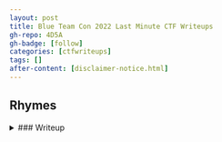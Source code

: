 ```yaml
---
layout: post
title: Blue Team Con 2022 Last Minute CTF Writeups
gh-repo: 4D5A
gh-badge: [follow]
categories: [ctfwriteups]
tags: []
after-content: [disclaimer-notice.html]
---
```


## Rhymes


<details>
  <summary>### Writeup</summary>
1. Browse to http://18.205.188.77/challenges.
2. Click Rhymes.
3. Click Rhymes.pdf to download the document.
4. Open Rhymes.pdf in a PDF reader.
5. Use your cursor to highlight the redacted content located at the bottom of page 2 (under section 30).
6. Copy the redacted text.
7. Paste the content into the Flag field in http://18.205.188.77/challenges#Rhymes-14. The flag is BTC[Mots D'Heures: Grousses, Rames]
8. Click Submit.
</details>